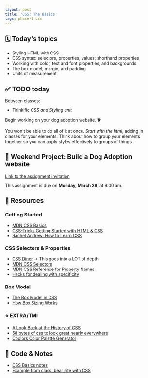 ```yaml
---
layout: post
title: 'CSS: The Basics'
tags: phase-1 css
---
```


## 🗓️ Today's topics

- Styling HTML with CSS
- CSS syntax: selectors, properties, values; shorthand properties
- Working with color, text and font properties, and backgrounds
- The box model, margin, and padding
- Units of measurement

## ✅ TODO today

Between classes: 
- Thinkific *CSS and Styling unit*

Begin working on your dog adoption website. 🐕

You won't be able to do all of it at once. *Start with the html*, adding in classes for your elements. Think about how to group your elements together so you can apply styles effectively to groups of things.

## 🎯 Weekend Project: Build a Dog Adoption website

[Link to the assignment invitation](https://classroom.github.com/a/jwvXQEFQ)

This assignment is due on **Monday, March 28**, at 9:00 am.

## 🔖 Resources

### Getting Started

- [MDN CSS Basics](https://developer.mozilla.org/en-US/docs/Learn/Getting_started_with_the_web/CSS_basics)
- [CSS-Tricks Getting Started with HTML & CSS](https://css-tricks.com/guides/beginner/)
- [Rachel Andrew: How to Learn CSS](https://www.smashingmagazine.com/2019/01/how-to-learn-css/)

### CSS Selectors & Properties

- [CSS Diner](https://flukeout.github.io/) -> This goes into a LOT of depth.
- [MDN CSS Selectors](https://developer.mozilla.org/en-US/docs/Web/CSS/CSS_Selectors)
- [MDN CSS Reference for Property Names](https://developer.mozilla.org/en-US/docs/Web/CSS/Reference)
- [Hacks for dealing with specificity](https://csswizardry.com/2014/07/hacks-for-dealing-with-specificity/)

### Box Model

- [The Box Model in CSS](https://adamschwartz.co/magic-of-css/chapters/1-the-box/)
- [How Box Sizing Works](https://piccalil.li/tutorial/how-css-box-sizing-works/)

### ⭐️ EXTRA/TMI

- [A Look Back at the History of CSS](https://css-tricks.com/look-back-history-css/)
- [58 bytes of css to look great nearly everywhere](https://jrl.ninja/etc/1/)
- [Coolors Color Palette Generator](https://coolors.co/)

## 🦉 Code & Notes

- [CSS Basics notes](https://github.com/Momentum-Team-12/notes/blob/main/css-basics.md)
- [Example from class: bear site with CSS](https://github.com/Momentum-Team-12/example--html) 
